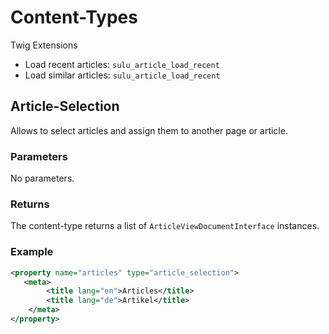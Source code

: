 # Content-Types

Twig Extensions

* Load recent articles: `sulu_article_load_recent`
* Load similar articles: `sulu_article_load_recent` 

## Article-Selection

Allows to select articles and assign them to another page or article.

### Parameters

No parameters.

### Returns

The content-type returns a list of `ArticleViewDocumentInterface` instances.

### Example

```xml
<property name="articles" type="article_selection">
   <meta>
        <title lang="en">Articles</title>
        <title lang="de">Artikel</title>
    </meta>
</property>
```
